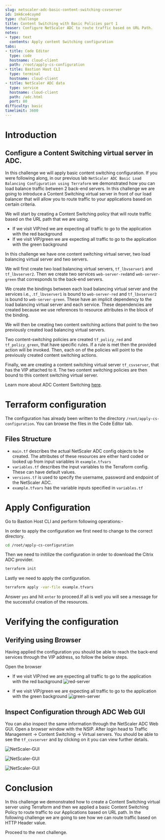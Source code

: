 ```yaml
---
slug: netscaler-adc-basic-content-switching-csvserver
id: 1mk6ce4cuymd
type: challenge
title: Content Switching with Basic Policies part 1
teaser: Configure NetScaler ADC to route traffic based on URL Path.
notes:
- type: text
  contents: Apply content Switching configuration
tabs:
- title: Code Editor
  type: code
  hostname: cloud-client
  path: /root/apply-cs-configuration
- title: Bastion Host CLI
  type: terminal
  hostname: cloud-client
- title: NetScaler ADC data
  type: service
  hostname: cloud-client
  path: /adc.html
  port: 80
difficulty: basic
timelimit: 3600
---
```

Introduction
============

## Configure a Content Switching virtual server in ADC.

In this challenge we will apply basic content switching configuration. If you were following along, in our previous lab `NetScaler ADC Basic Load Balancing Configuration using Terraform` we demonstrated how you can load balance traffic between 2 back-end servers. In this challenge we are going to introduce a Content Switching virtual server in front of our load balancer that will allow you to route traffic to your applications based on certain criteria.


We will start by creating a Content Switching policy that will route traffic based on the URL path that we are using.

- If we visit VIP/red we are expecting all traffic to go to the application with the red background
- If we visit VIP/green we are expecting all traffic to go to the application with the green background



In this challenge we have one content switching virtual server, two load balancing virtual server and two servers.

We will first create two load balancing virtual servers, `tf_lbvserver1` and `tf_lbvserver2`. Then we create two services `web-server-red`and `web-server-green` that corresponds to the back-end servers.

We create the bindings between each load balancing virtual server and the services i.e., .`tf_lbvserver1` is bound to `web-server-red` and `tf_lbvserver2` is bound to `web-server-green`. These have an implicit dependency to the load balancing virtual server and each service. These dependencies are created because we use references to resource attributes in the block of the binding.

We will then be creating two content switching actions that point to the two previously created load balancing virtual servers.

Two content-switching policies are created `tf_policy_red` and `tf_policy_green`, that have specific rules. If a rule is met then the provided action will be invoked. Then, each on of the policies will point to the previously created content switching actions.

Finally, we are creating a content switching virtual server `tf_csvserver`, that has the VIP attached to it. The two content switching policies are then bound to this content switching virtual server.


Learn more about ADC Content Switching [here](https://docs.citrix.com/en-us/citrix-adc/current-release/content-switching.html).

Terraform configuration
=======================

The configuration has already been written to the directory
`/root/apply-cs-configuration`. You can browse the files in the Code Editor tab.

## Files Structure
* `main.tf` describes the actual NetScaler ADC config objects to be created. The attributes of these resources are either hard coded or looked up from input variables in `example.tfvars`
* `variables.tf` describes the input variables to the Terraform config. These can have default values.
* `versions.tf` is used to specify the username, password and endpoint of the NetScaler ADC.
* `example.tfvars` has the variable inputs specified in `variables.tf`



Apply Configuration
===================

Go to Bastion Host CLI and perform following operations:-

In order to apply the configuration we first need to change to
the correct directory.
```bash
cd /root/apply-cs-configuration
```
Then we need to initilize the configuration in order to
download the Citrix ADC provider.
```bash
terraform init
```
Lastly we need to apply the configuration.
```bash
terraform apply -var-file example.tfvars
```
Answer `yes` and hit `enter` to proceed.If all is well you will see a message for the successful
creation of the resources.

Verifying the configuration
===========================

## Verifying using Browser


Having applied the configuration you should be able to reach the back-end services through the VIP address, so follow the below steps.

Open the browser
- If we visit VIP/red we are expecting all traffic to go to the application with the red background
![red-server](https://github.com/citrix/terraform-cloud-scripts/blob/master/assets/instruqt_lab/netscaler-adc-basic-content-switching-using-terraform/browser-red-server.png?raw=true)

- If we visit VIP/green we are expecting all traffic to go to the application with the green background
![green-server](https://github.com/citrix/terraform-cloud-scripts/blob/master/assets/instruqt_lab/netscaler-adc-basic-content-switching-using-terraform/browser-green-server.png?raw=true)



## Inspect Configuration through ADC Web GUI

You can also inspect the same information through the
NetScaler ADC Web GUI.
Open a browser window with the NSIP. After login head to Traffic Management -> Content Switching -> Virtual servers.
You should be able to see the `tf_csvserver` and by clicking on it
you can view further details.

![NetScaler-GUI](https://github.com/citrix/terraform-cloud-scripts/blob/master/assets/instruqt_lab/netscaler-adc-basic-content-switching-using-terraform/adc-gui-cs.png?raw=true)

![NetScaler-GUI](https://github.com/citrix/terraform-cloud-scripts/blob/master/assets/instruqt_lab/netscaler-adc-basic-content-switching-using-terraform/csvserver-gui.png?raw=true)

![NetScaler-GUI](https://github.com/citrix/terraform-cloud-scripts/blob/master/assets/instruqt_lab/netscaler-adc-basic-content-switching-using-terraform/cspolicy-bindings-gui.png?raw=true)

Conclusion
==========

In this challenge we demonstrated how to create a Content Switching virtual server using Terraform and then we applied a basic Content Switching Policy to route traffic to our Applications based on URL path. In the following challenge we are going to see how we can route traffic based on HTTP Header value.

Proceed to the next challenge.
